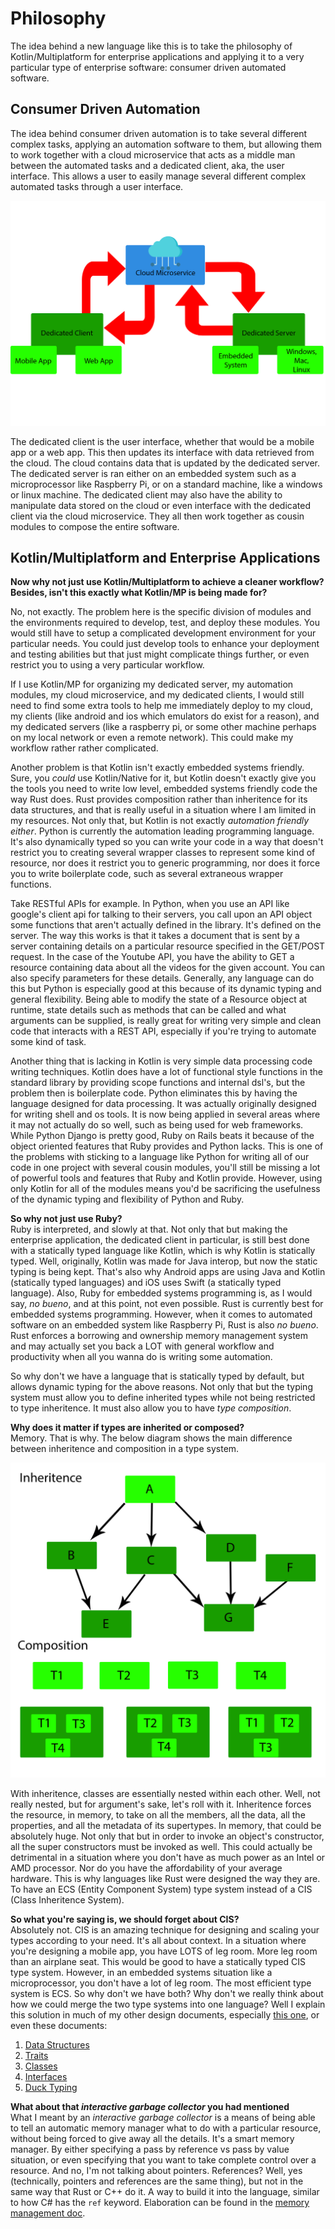 # Philosophy

The idea behind a new language like this is to take the philosophy of Kotlin/Multiplatform for enterprise applications and applying it to a very particular type of enterprise software: consumer driven automated software.

## Consumer Driven Automation
The idea behind consumer driven automation is to take several different complex tasks, applying an automation software to them, but allowing them to work together with a cloud microservice that acts as a middle man between the automated tasks and a dedicated client, aka, the user interface. This allows a user to easily manage several different complex automated tasks through a user interface.

![consumer-driven-automation-architecture-model](resources/consumer-driven-automation-architecture/consumer-driven-automation-architecture.png)

The dedicated client is the user interface, whether that would be a mobile app or a web app. This then updates its interface with data retrieved from the cloud. The cloud contains data that is updated by the dedicated server. The dedicated server is ran either on an embedded system such as a microprocessor like Raspberry Pi, or on a standard machine, like a windows or linux machine. The dedicated client may also have the ability to manipulate data stored on the cloud or even interface with the dedicated client via the cloud microservice. They all then work together as cousin modules to compose the entire software.

## Kotlin/Multiplatform and Enterprise Applications
**Now why not just use Kotlin/Multiplatform to achieve a cleaner workflow? Besides, isn't this exactly what Kotlin/MP is being made for?**

No, not exactly. The problem here is the specific division of modules and the environments required to develop, test, and deploy these modules. You would still have to setup a complicated development environment for your particular needs. You could just develop tools to enhance your deployment and testing abilities but that just might complicate things further, or even restrict you to using a very particular workflow.

If I use Kotlin/MP for organizing my dedicated server, my automation modules, my cloud microservice, and my dedicated clients, I would still need to find some extra tools to help me immediately deploy to my cloud, my clients (like android and ios which emulators do exist for a reason), and my dedicated servers (like a raspberry pi, or some other machine perhaps on my local network or even a remote network). This could make my workflow rather rather complicated.

Another problem is that Kotlin isn't exactly embedded systems friendly. Sure, you *could* use Kotlin/Native for it, but Kotlin doesn't exactly give you the tools you need to write low level, embedded systems friendly code the way Rust does. Rust provides composition rather than inheritence for its data structures, and that is really useful in a situation where I am limited in my resources. Not only that, but Kotlin is not exactly *automation friendly either*. Python is currently the automation leading programming language. It's also dynamically typed so you can write your code in a way that doesn't restrict you to creating several wrapper classes to represent some kind of resource, nor does it restrict you to generic programming, nor does it force you to write boilerplate code, such as several extraneous wrapper functions.

Take RESTful APIs for example. In Python, when you use an API like google's client api for talking to their servers, you call upon an API object some functions that aren't actually defined in the library. It's defined on the server. The way this works is that it takes a document that is sent by a server containing details on a particular resource specified in the GET/POST request. In the case of the Youtube API, you have the ability to GET a resource containing data about all the videos for the given account. You can also specify parameters for these details. Generally, any language can do this but Python is especially good at this because of its dynamic typing and general flexibility. Being able to modify the state of a Resource object at runtime, state details such as methods that can be called and what arguments can be supplied, is really great for writing very simple and clean code that interacts with a REST API, especially if you're trying to automate some kind of task.

Another thing that is lacking in Kotlin is very simple data processing code writing techniques. Kotlin does have a lot of functional style functions in the standard library by providing scope functions and internal dsl's, but the problem then is boilerplate code. Python eliminates this by having the language designed for data processing. It was actually originally designed for writing shell and os tools. It is now being applied in several areas where it may not actually do so well, such as being used for web frameworks. While Python Django is pretty good, Ruby on Rails beats it because of the object oriented features that Ruby provides and Python lacks. This is one of the problems with sticking to a language like Python for writing all of our code in one project with several cousin modules, you'll still be missing a lot of powerful tools and features that Ruby and Kotlin provide. However, using only Kotlin for all of the modules means you'd be sacrificing the usefulness of the dynamic typing and flexibility of Python and Ruby.

**So why not just use Ruby?**<br>
Ruby is interpreted, and slowly at that. Not only that but making the enterprise application, the dedicated client in particular, is still best done with a statically typed language like Kotlin, which is why Kotlin is statically typed. Well, originally, Kotlin was made for Java interop, but now the static typing is being kept. That's also why Android apps are using Java and Kotlin (statically typed languages) and iOS uses Swift (a statically typed language). Also, Ruby for embedded systems programming is, as I would say, *no bueno*, and at this point, not even possible. Rust is currently best for embedded systems programming. However, when it comes to automated software on an embedded system like Raspberry Pi, Rust is also *no bueno*. Rust enforces a borrowing and ownership memory management system and may actually set you back a LOT with general workflow and productivity when all you wanna do is writing some automation.

So why don't we have a language that is statically typed by default, but allows dynamic typing for the above reasons. Not only that but the typing system must allow you to define inherited types while not being restricted to type inheritence. It must also allow you to have *type composition*.

**Why does it matter if types are inherited or composed?**<br>
Memory. That is why. The below diagram shows the main difference between inheritence and composition in a type system.

![inheritence vs composition](resources/inheritence-vs-composition/inheritence-vs-composition.png)

With inheritence, classes are essentially nested within each other. Well, not really nested, but for argument's sake, let's roll with it. Inheritence forces the resource, in memory, to take on all the members, all the data, all the properties, and all the metadata of its supertypes. In memory, that could be absolutely huge. Not only that but in order to invoke an object's constructor, all the super constructors must be invoked as well. This could actually be detrimental in a situation where you don't have as much power as an Intel or AMD processor. Nor do you have the affordability of your average hardware. This is why languages like Rust were designed the way they are. To have an ECS (Entity Component System) type system instead of a CIS (Class Inheritence System).

**So what you're saying is, we should forget about CIS?**<br>
Absolutely not. CIS is an amazing technique for designing and scaling your types according to your need. It's all about context. In a situation where you're designing a mobile app, you have LOTS of leg room. More leg room than an airplane seat. This would be good to have a statically typed CIS type system. However, in an embedded systems situation like a microprocessor, you don't have a lot of leg room. The most efficient type system is ECS. So why don't we have both? Why don't we really think about how we could merge the two type systems into one language? Well I explain this solution in much of my other design documents, especially [this one](ECS_VS_CIS.md), or even these documents:

1. [Data Structures](DATA_STRUCTURES.md)
2. [Traits](TRAITS.md)
3. [Classes](CLASSES.md)
4. [Interfaces](INTERFACES.md)
5. [Duck Typing](DUCK_TYPING.md)

**What about that *interactive garbage collector* you had mentioned**<br>
What I meant by an *interactive garbage collector* is a means of being able to tell an automatic memory manager what to do with a particular resource, without being forced to give away all the details. It's a smart memory manager. By either specifying a pass by reference vs pass by value situation, or even specifying that you want to take complete control over a resource. And no, I'm not talking about pointers. References? Well, yes (technically, pointers and references are the same thing), but not in the same way that Rust or C++ do it. A way to build it into the language, similar to how C# has the 
`ref` keyword. Elaboration can be found in the [memory management doc](MEMORY_MANAGEMENT.md).